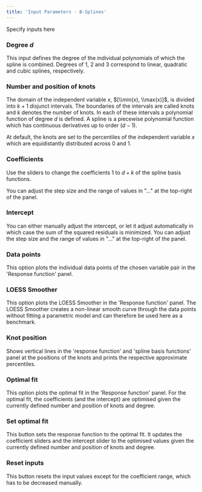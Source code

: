 ```yaml
---
title: 'Input Parameters - B-Splines'
---
```


Specify inputs here

### Degree $d$

This input defines the degree of the individual polynomials of which the spline is combined. Degrees of 1, 2 and 3 correspond to linear, quadratic and cubic splines, respectively.

### Number and position of knots 

The domain of the independent variable $x$, $[\\min(x), \\max(x)]$, is divided into $k+1$ disjunct intervals. The boundaries of the intervals are called knots and $k$ denotes the number of knots. In each of these intervals a polynomial function of degree $d$ is defined. A spline is a piecewise polynomial function which has continuous derivatives up to order $(d-1)$.

At default, the knots are set to the percentiles of the independent variable $x$ which are equidistantly distributed across 0 and 1. 

### Coefficients 

Use the sliders to change the coefficients $1$ to $d+k$ of the spline basis functions. 

You can adjust the step size and the range of values in "..." at the top-right of the panel. 

### Intercept 

You can either manually adjust the intercept, or let it adjust automatically in which case the sum of the squared residuals is minimized.
You can adjust the step size and the range of values in "..." at the top-right of the panel.

### Data points 

This option plots the individual data points of the chosen variable pair in the 'Response function' panel.

### LOESS Smoother 

This option plots the LOESS Smoother in the 'Response function' panel.
The LOESS Smoother creates a non-linear smooth curve through the data points without fitting a parametric model and can therefore be used here as a benchmark.

### Knot position 

Shows vertical lines in the 'response function' and 'spline basis functions' panel at the positions of the knots and prints the respective approximate percentiles. 

### Optimal fit 

This option plots the optimal fit in the 'Response function' panel. For the optimal fit, the coefficients (and the intercept) are optimised given the currently defined number and position of knots and degree.

### Set optimal fit

This button sets the response function to the optimal fit. It updates the coefficient sliders and the intercept slider to the optimised values given the currently defined number and position of knots and degree.

### Reset inputs 

This button resets the input values except for the coefficient range, which has to be decreased manually. 